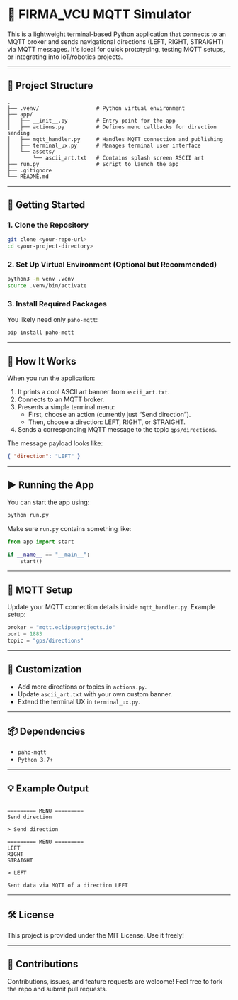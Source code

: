 # 🧭 FIRMA_VCU MQTT Simulator

This is a lightweight terminal-based Python application that connects to an MQTT broker and sends navigational directions (LEFT, RIGHT, STRAIGHT) via MQTT messages. It's ideal for quick prototyping, testing MQTT setups, or integrating into IoT/robotics projects.

---

## 📁 Project Structure

```
.
├── .venv/                  # Python virtual environment
├── app/
│   ├── __init__.py         # Entry point for the app
│   ├── actions.py          # Defines menu callbacks for direction sending
│   ├── mqtt_handler.py     # Handles MQTT connection and publishing
│   ├── terminal_ux.py      # Manages terminal user interface
│   └── assets/
│       └── ascii_art.txt   # Contains splash screen ASCII art
├── run.py                  # Script to launch the app
├── .gitignore
└── README.md
```

---

## 🚀 Getting Started

### 1. Clone the Repository

```bash
git clone <your-repo-url>
cd <your-project-directory>
```

### 2. Set Up Virtual Environment (Optional but Recommended)

```bash
python3 -m venv .venv
source .venv/bin/activate
```

### 3. Install Required Packages

You likely need only `paho-mqtt`:

```bash
pip install paho-mqtt
```

---

## 🧠 How It Works

When you run the application:

1. It prints a cool ASCII art banner from `ascii_art.txt`.
2. Connects to an MQTT broker.
3. Presents a simple terminal menu:
   - First, choose an action (currently just “Send direction”).
   - Then, choose a direction: LEFT, RIGHT, or STRAIGHT.
4. Sends a corresponding MQTT message to the topic `gps/directions`.

The message payload looks like:

```json
{ "direction": "LEFT" }
```

---

## ▶️ Running the App

You can start the app using:

```bash
python run.py
```

Make sure `run.py` contains something like:

```python
from app import start

if __name__ == "__main__":
    start()
```

---

## 📡 MQTT Setup

Update your MQTT connection details inside `mqtt_handler.py`. Example setup:

```python
broker = "mqtt.eclipseprojects.io"
port = 1883
topic = "gps/directions"
```

---

## 🔧 Customization

- Add more directions or topics in `actions.py`.
- Update `ascii_art.txt` with your own custom banner.
- Extend the terminal UX in `terminal_ux.py`.

---

## 📦 Dependencies

- `paho-mqtt`
- `Python 3.7+`

---

## 💡 Example Output

```text

========= MENU =========
Send direction

> Send direction

========= MENU =========
LEFT
RIGHT
STRAIGHT

> LEFT

Sent data via MQTT of a direction LEFT
```

---

## 🛠️ License

This project is provided under the MIT License. Use it freely!

---

## 🤝 Contributions

Contributions, issues, and feature requests are welcome! Feel free to fork the repo and submit pull requests.